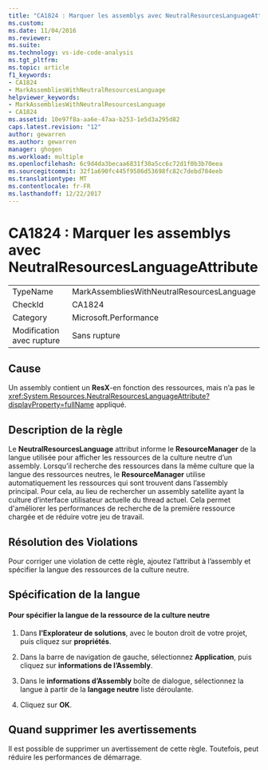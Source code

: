 ```yaml
---
title: "CA1824 : Marquer les assemblys avec NeutralResourcesLanguageAttribute | Documents Microsoft"
ms.custom: 
ms.date: 11/04/2016
ms.reviewer: 
ms.suite: 
ms.technology: vs-ide-code-analysis
ms.tgt_pltfrm: 
ms.topic: article
f1_keywords:
- CA1824
- MarkAssembliesWithNeutralResourcesLanguage
helpviewer_keywords:
- MarkAssembliesWithNeutralResourcesLanguage
- CA1824
ms.assetid: 10e97f8a-aa6e-47aa-b253-1e5d3a295d82
caps.latest.revision: "12"
author: gewarren
ms.author: gewarren
manager: ghogen
ms.workload: multiple
ms.openlocfilehash: 6c9d4da3becaa6831f30a5cc6c72d1f0b3b70eea
ms.sourcegitcommit: 32f1a690fc445f9586d53698fc82c7debd784eeb
ms.translationtype: MT
ms.contentlocale: fr-FR
ms.lasthandoff: 12/22/2017
---
```

# <a name="ca1824-mark-assemblies-with-neutralresourceslanguageattribute"></a>CA1824 : Marquer les assemblys avec NeutralResourcesLanguageAttribute
|||  
|-|-|  
|TypeName|MarkAssembliesWithNeutralResourcesLanguage|  
|CheckId|CA1824|  
|Category|Microsoft.Performance|  
|Modification avec rupture|Sans rupture|  
  
## <a name="cause"></a>Cause  
 Un assembly contient un **ResX**-en fonction des ressources, mais n’a pas le <xref:System.Resources.NeutralResourcesLanguageAttribute?displayProperty=fullName> appliqué.  
  
## <a name="rule-description"></a>Description de la règle  
 Le **NeutralResourcesLanguage** attribut informe le **ResourceManager** de la langue utilisée pour afficher les ressources de la culture neutre d’un assembly. Lorsqu’il recherche des ressources dans la même culture que la langue des ressources neutres, le **ResourceManager** utilise automatiquement les ressources qui sont trouvent dans l’assembly principal. Pour cela, au lieu de rechercher un assembly satellite ayant la culture d’interface utilisateur actuelle du thread actuel. Cela permet d'améliorer les performances de recherche de la première ressource chargée et de réduire votre jeu de travail.  
  
## <a name="fixing-violations"></a>Résolution des Violations  
 Pour corriger une violation de cette règle, ajoutez l’attribut à l’assembly et spécifier la langue des ressources de la culture neutre.  
  
## <a name="specifying-the-language"></a>Spécification de la langue  
  
#### <a name="to-specify-the-language-of-the-resource-of-the-neutral-culture"></a>Pour spécifier la langue de la ressource de la culture neutre  
  
1.  Dans **l’Explorateur de solutions**, avec le bouton droit de votre projet, puis cliquez sur **propriétés**.  
  
2.  Dans la barre de navigation de gauche, sélectionnez **Application**, puis cliquez sur **informations de l’Assembly**.  
  
3.  Dans le **informations d’Assembly** boîte de dialogue, sélectionnez la langue à partir de la **langage neutre** liste déroulante.  
  
4.  Cliquez sur **OK**.  
  
## <a name="when-to-suppress-warnings"></a>Quand supprimer les avertissements  
 Il est possible de supprimer un avertissement de cette règle. Toutefois, peut réduire les performances de démarrage.